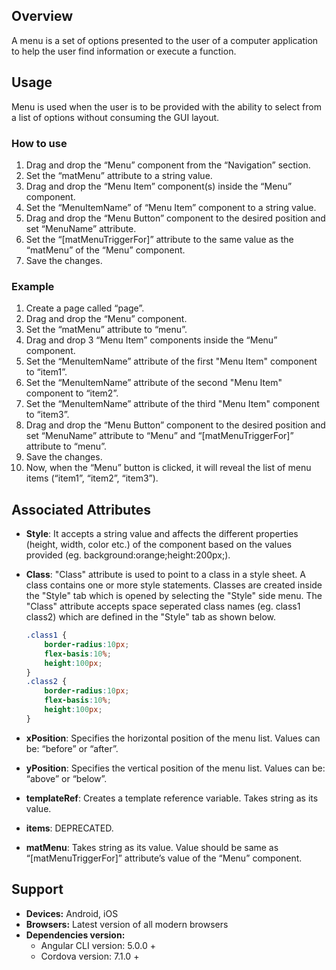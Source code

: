 ## Overview
A menu is a set of options presented to the user of a computer application to help the user find information or execute a function.

## Usage
Menu is used when the user is to be provided with the ability to select from a list of options without consuming the GUI layout.

### How to use

1. Drag and drop the “Menu” component from the “Navigation” section.
2. Set the “matMenu” attribute to a string value.
3. Drag and drop the “Menu Item” component(s) inside the “Menu” component.
4. Set the “MenuItemName” of “Menu Item” component to a string value.
5. Drag and drop the “Menu Button” component to the desired position and set “MenuName” attribute.
6. Set the “[matMenuTriggerFor]” attribute to the same value as the “matMenu” of the “Menu” component.
7. Save the changes.

### Example

1. Create a page called “page”.
2. Drag and drop the “Menu” component.
3. Set the “matMenu” attribute to “menu”.
4. Drag and drop 3 “Menu Item” components inside the “Menu” component.
5. Set the “MenuItemName” attribute of the first "Menu Item" component to “item1”.
6. Set the “MenuItemName” attribute of the second "Menu Item" component to “item2”.
7. Set the “MenuItemName” attribute of the third "Menu Item" component to “item3”.
8. Drag and drop the “Menu Button” component to the desired position and set “MenuName” attribute to “Menu” and “[matMenuTriggerFor]” attribute to “menu”.
9. Save the changes.
10. Now, when the “Menu” button is clicked, it will reveal the list of menu items (“item1”, “item2”, “item3”).

## Associated Attributes
- **Style**: It accepts a string value and affects the different properties (height, width, color etc.) of the component based on the values provided (eg. background:orange;height:200px;).

- **Class**: "Class" attribute is used to point to a class in a style sheet. A class contains one or more style statements. Classes are created inside the "Style" tab which is opened by selecting the "Style" side menu. The "Class" attribute accepts space seperated class names (eg. class1 class2) which are defined in the "Style" tab as shown below.
    ```css
    .class1 {
        border-radius:10px;
        flex-basis:10%;
        height:100px;
    }
    .class2 {
        border-radius:10px;
        flex-basis:10%;
        height:100px;
    }
    
    ```

- **xPosition**: Specifies the horizontal position of the menu list. Values can be: “before” or “after”.

- **yPosition**: Specifies the vertical position of the menu list. Values can be: “above” or “below”.

- **templateRef**: Creates a template reference variable. Takes string as its value.

- **items**: DEPRECATED.

- **matMenu**: Takes string as its value. Value should be same as “[matMenuTriggerFor]” attribute’s value of the “Menu” component.

## Support
- **Devices:** Android, iOS
- **Browsers:**  Latest version of all modern browsers
- **Dependencies version:** 
    - Angular CLI version: 5.0.0 + 
    - Cordova version: 7.1.0 +
